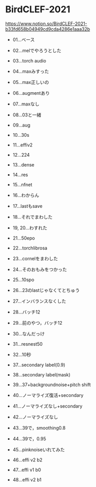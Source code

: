 # BirdCLEF-2021

https://www.notion.so/BirdCLEF-2021-b33fd658b04949cd9cda4286e1aaa32b

- 01…ベース
- 02…melでやろうとした
- 03…torch audio
- 04…maxみすった
- 05…max正しいの
- 06…augmentあり
- 07…maxなし
- 08…03と一緒
- 09…aug
- 10…30s
- 11…effiv2
- 12…224
- 13…dense
- 14…res
- 15…nfnet
- 16…わからん
- 17…lastもsave
- 18…それでまわした
- 19, 20…わすれた
- 21…50epo
- 22…torchlibrosa
- 23…cornelをまわした
- 24…そのおもみをつかった
- 25…10spo
- 26…23のlastじゃなくてとちゅう
- 27…インバランスなくした
- 28…バッチ12
- 29…前のやつ，バッチ12
- 30…なんだっけ
- 31…resnest50
- 32…10秒

- 37…secondary label(0.9)
- 38…secondary label(mask)
- 39…37+backgroundnoise+pitch shift
- 40…ノーマライズ復活+secondary
- 41…ノーマライズなし+secondary
- 42…ノーマライズなし
- 43…39で，smoothing0.8
- 44…39で，0.95
- 45…pinknoiseいれてみた
- 46…effi v2 b2
- 47…effi v1 b0
- 48…effi v2 b1
